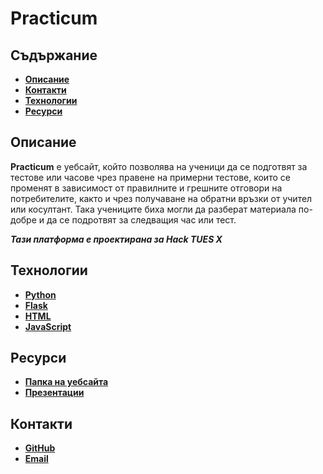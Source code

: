 # Practicum

## Съдържание
- [**Описание**](#Описание)
- [**Контакти**](#Контакти)
- [**Технологии**](#Технологии)
- [**Ресурси**](#Ресурси)

## Описание
**Practicum** е уебсайт, който позволява на ученици да се подготвят за тестове или часове чрез правене на примерни тестове, които се променят в зависимост от правилните и грешните отговори на потребителите, както и чрез получаване на обратни връзки от учител или косултант. Така учениците биха могли да разберат материала по-добре и да се подротвят за следващия час или тест.



***Тази платформа е проектирана за Hack TUES X***

## Технологии
- [**Python**](https://python.org)
- [**Flask**](https://flask.palletsprojects.com)
- [**HTML**](https://html.com)
- [**JavaScript**](https://www.javascript.com)

## Ресурси
- [**Папка на уебсайта**](https://github.com/KaloianPenchev/Izgubenite/tree/main/Website)
- [**Презентации**](https://github.com/KaloianPenchev/Izgubenite/tree/main/resources)

## Контакти
- [**GitHub**](https://github.com/MRT-09)
- [**Email**](mailto:martin.v.marinov.2023@elsys-bg.org)